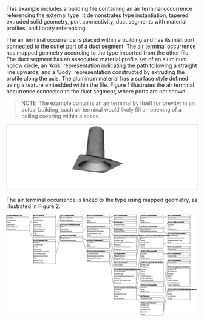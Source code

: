 ﻿This example includes a building file containing an air terminal occurrence referencing the external type. It demonstrates type instantiation, tapered extruded solid geometry, port connectivity, duct segments with material profiles, and library referencing.

The air terminal occurrence is placed within a building and has its inlet port connected to the outlet port of a duct segment. The air terminal occurrence has mapped geometry according to the type imported from the other file. The duct segment has an associated material profile set of an aluminum hollow circle, an 'Axis' representation indicating the path following a straight line upwards, and a 'Body' representation constructed by extruding the profile along the axis. The aluminum material has a surface style defined using a texture embedded within the file. Figure 1 illustrates the air terminal occurrence connected to the duct segment, where ports are not shown.

> NOTE&nbsp; The example contains an air terminal by itself for brevity; in an actual building, such air terminal would likely fill an opening of a ceiling covering within a space.

!["example of air terminal"](../../../../figures/examples/building_service_element_air-terminal-1.png "Figure 1 &mdash; Air terminal occurrence representation")

The air terminal occurrence is linked to the type using mapped geometry, as illustrated in Figure 2.

!["example of air terminal"](../../../../figures/examples/building_service_element_air-terminal-2.png "Figure 2 &mdash; Air terminal occurrence object graph")